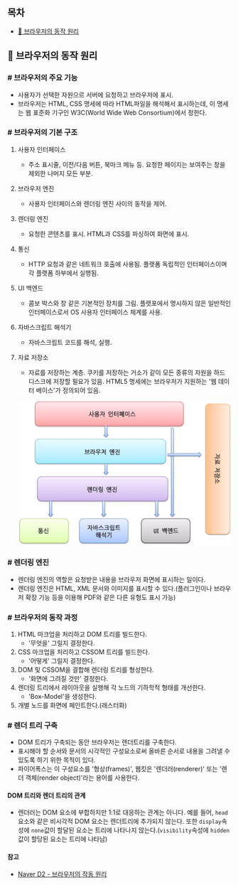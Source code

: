## 목차
- [🐻 브라우저의 동작 원리](#-브라우저의-동작-원리)

## 🐻 브라우저의 동작 원리
### # 브라우저의 주요 기능
- 사용자가 선택한 자원으르 서버에 요청하고 브라우저에 표시.
- 브라우저는 HTML, CSS 명세에 따라 HTML파일을 해석해서 표시하는데, 이 명세는 웹 표준화 기구인 W3C(World Wide Web Consortium)에서 정한다.

### # 브라우저의 기본 구조
1. 사용자 인터페이스 
	- 주소 표시줄, 이전/다음 버튼, 북마크 메뉴 등. 요청한 페이지는 보여주는 창을 제외한 나머지 모든 부분.
2. 브라우저 엔진 
	- 사용자 인터페이스와 렌더링 엔진 사이의 동작을 제어.
3. 렌더링 엔진
	- 요청한 콘텐츠를 표시. HTML과 CSS를 파싱하여 화면에 표시.
4. 통신
	- HTTP 요청과 같은 네트워크 호출에 사용됨. 플랫폼 독립적인 인터페이스이며 각 플랫폼 하부에서 실행됨.
5. UI 백엔드
	- 콤보 박스와 창 같은 기본적인 장치를 그림. 플랫포에서 명시하지 않은 일반적인 인터페이스로서 OS 사용자 인터페이스 체계를 사용.
6. 자바스크립트 해석기
	- 자바스크립트 코드를 해석, 실행.
7. 자료 저장소
	- 자료를 저장하는 계층. 쿠키를 저장하는 거소가 같이 모든 종류의 자원을 하드 디스크에 저장할 필요가 있음. HTML5 명세에는 브라우저가 지원하는 '웹 데이터 베이스'가 정의되어 있음.
	
	![브라우저의 주요 구성 요소](./imgs/브라우저구성요소.png)

### # 렌더링 엔진
- 렌더링 엔진의 역할은 요청받은 내용을 브라우저 화면에 표시하는 일이다.
- 렌더링 엔진은 HTML, XML 문서와 이미지를 표시할 수 있다.(플러그인이나 브라우저 확장 기능 등을 이용해 PDF와 같은 다른 유형도 표시 가능)

### # 브라우저의 동작 과정
1. HTML 마크업을 처리하고 DOM 트리를 빌드한다.
	- '무엇을' 그릴지 결정한다.
2. CSS 마크업을 처리하고 CSSOM 트리를 빌드한다.
	- '어떻게' 그릴지 결정한다.
3. DOM 및 CSSOM을 결합해 렌더링 트리를 형성한다.
	- '화면에 그려질 것만' 결정한다.
4. 렌더링 트리에서 레이아웃을 실행해 각 노드의 기하학적 형태를 개선한다. 
	- 'Box-Model'을 생성한다.
5. 개별 노드를 화면에 페인트한다.(래스터화)

### # 렌더 트리 구축
- DOM 트리가 구축되는 동안 브라우저는 렌더트리를 구축한다.
- 표시해야 할 순서와 문서의 시각적인 구성요소로써 올바른 순서로 내용을 그려낼 수 있도록 하기 위한 목적이 있다.
- 파이어폭스는 이 구성요소를 '형상(frames)', 웹킷은 '렌더러(renderer)' 또는 '렌더 객체(render object)'라는 용어를 사용한다.

#### DOM 트리와 렌더 트리의 관계
- 렌더러는 DOM 요소에 부합하지만 1:1로 대응하는 관계는 아니다. 예를 들어, `head`요소와 같은 비시각적 DOM 요소는 렌더트리에 추가되지 않는다. 또한 `display`속성에 `none`값이 할달된 요소는 트리에 나타나지 않는다.(`visibility`속성에 `hidden`값이 할당된 요소는 트리에 나타남)

#### 참고
- [Naver D2 - 브라우저의 작동 원리](http://d2.naver.com/helloworld/59361)
